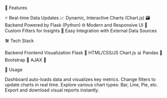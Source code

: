🚀 Features

⚡ Real-time Data Updates
📈 Dynamic, Interactive Charts (Chart.js)
🗃️ Backend Powered by Flask (Python)
🌐 Modern and Responsive UI
🔎 Custom Filters for Insights
💾 Easy Integration with External Data Sources

🛠️ Tech Stack

Backend	Frontend	Visualization
Flask 🐍	HTML/CSS/JS	Chart.js 📊
Pandas 🧮	Bootstrap 🎨	AJAX 🔁

🌟 Usage

Dashboard auto-loads data and visualizes key metrics.
Change filters to update charts in real time.
Explore various chart types: Bar, Line, Pie, etc.
Export and download visual reports instantly.

